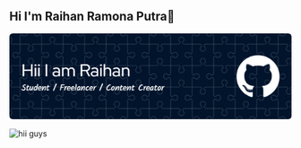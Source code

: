 ## Hi I'm Raihan Ramona Putra👋

![raihan](img/baru.png)

<!--
**raihanramonaputra/raihanramonaputra** is a ✨ _special_ ✨ repository because its `README.md` (this file) appears on your GitHub profile.

Here are some ideas to get you started:

- 🔭 I’m currently working on ...
- 🌱 I’m currently learning ...
- 👯 I’m looking to collaborate on ...
- 🤔 I’m looking for help with ...
- 💬 Ask me about ...
- 📫 How to reach me: ...
- 😄 Pronouns: ...
- ⚡ Fun fact: ...
-->

![hii guys](https://media.giphy.com/media/v1.Y2lkPTc5MGI3NjExNG1pMXJqdW82ZG1paWQ1NWVwdHhnMWR2dXpkbXplaWg1bWVrbTNhaCZlcD12MV9naWZzX3NlYXJjaCZjdD1n/3o7bu6KDIpS4OFRP6o/giphy.gif)
